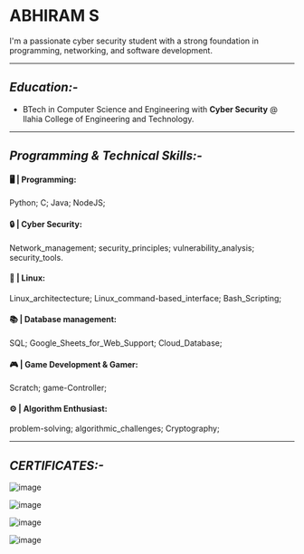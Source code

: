 # **ABHIRAM S**  

I'm a passionate cyber security student with a strong foundation in programming, networking, and software development.

***************************************************************************************************
## *_Education:-_*  
- BTech in Computer Science and Engineering with **Cyber Security** @ Ilahia College of Engineering and Technology.   
***************************************************************************************************
## *_Programming & Technical Skills:-_*  

#### 🖥️ | **Programming:** <br>
Python; C; Java; NodeJS;

#### 🔒 | **Cyber Security:**  <br>
Network_management; security_principles; vulnerability_analysis; security_tools.

#### 🐧 | **Linux:**  <br>
Linux_architectecture; Linux_command-based_interface; Bash_Scripting;

#### 📚 | **Database management:**  <br>
SQL; Google_Sheets_for_Web_Support; Cloud_Database;

#### 🎮 | **Game Development & Gamer:**  <br>
Scratch; game-Controller;

#### ⚙️ | **Algorithm Enthusiast:**  <br>
problem-solving; algorithmic_challenges; Cryptography;

***************************************************************************************************
## *_CERTIFICATES:-_*  

![image](https://github.com/user-attachments/assets/05ef765a-f62e-4743-9d3a-0b209a1d01b3)

![image](https://github.com/user-attachments/assets/e97840ee-99fb-4bca-958e-d912b911071c)

![image](https://github.com/user-attachments/assets/08caba0d-c5b7-4bab-8909-35c1daf2e9ae)

![image](https://github.com/user-attachments/assets/072c60c2-6b27-4ab9-80bb-0a6e0e2eb15c)




